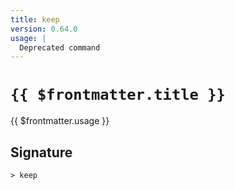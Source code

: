 ```yaml
---
title: keep
version: 0.64.0
usage: |
  Deprecated command
---
```


# <code>{{ $frontmatter.title }}</code>

<div style='white-space: pre-wrap;'>{{ $frontmatter.usage }}</div>

## Signature

```> keep ```
